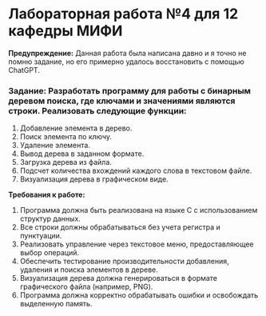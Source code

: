 # Лабораторная работа №4 для 12 кафедры МИФИ
**Предупреждение:** Данная работа была написана давно и я точно не помню задание, но его примерно удалось восстановить с помощью ChatGPT.

### Задание: Разработать программу для работы с бинарным деревом поиска, где ключами и значениями являются строки. Реализовать следующие функции:

1. Добавление элемента в дерево.
2. Поиск элемента по ключу.
3. Удаление элемента.
4. Вывод дерева в заданном формате.
5. Загрузка дерева из файла.
6. Подсчет количества вхождений каждого слова в текстовом файле.
7. Визуализация дерева в графическом виде.

**Требования к работе:**

1. Программа должна быть реализована на языке C с использованием структур данных.
2. Все строки должны обрабатываться без учета регистра и пунктуации.
3. Реализовать управление через текстовое меню, предоставляющее выбор операций.
4. Обеспечить тестирование производительности добавления, удаления и поиска элементов в дереве.
5. Визуализация дерева должна генерироваться в формате графического файла (например, PNG).
6. Программа должна корректно обрабатывать ошибки и освобождать выделенную память.
